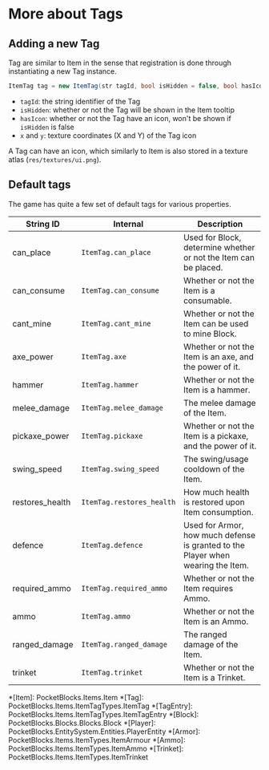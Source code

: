 # More about Tags

## Adding a new Tag

Tag are similar to Item in the sense that registration is done through instantiating a new Tag instance.

```csharp
ItemTag tag = new ItemTag(str tagId, bool isHidden = false, bool hasIcon = false, int x, int y);
```

* `tagId`: the string identifier of the Tag
* `isHidden`: whether or not the Tag will be shown in the Item tooltip
* `hasIcon`: whether or not the Tag have an icon, won't be shown if `isHidden` is false
* `x` and `y`: texture coordinates (X and Y) of the Tag icon

A Tag can have an icon, which similarly to Item is also stored in a texture atlas (`res/textures/ui.png`).

## Default tags

The game has quite a few set of default tags for various properties.

| String ID | Internal | Description |
| --------- | -------- | ----------- |
| can_place | `ItemTag.can_place` | Used for Block, determine whether or not the Item can be placed. |
| can_consume | `ItemTag.can_consume` | Whether or not the Item is a consumable. |
| cant_mine | `ItemTag.cant_mine` | Whether or not the Item can be used to mine Block. |
| axe_power | `ItemTag.axe` | Whether or not the Item is an axe, and the power of it. |
| hammer | `ItemTag.hammer` | Whether or not the Item is a hammer. |
| melee_damage | `ItemTag.melee_damage` | The melee damage of the Item. |
| pickaxe_power | `ItemTag.pickaxe` | Whether or not the Item is a pickaxe, and the power of it. |
| swing_speed | `ItemTag.swing_speed` | The swing/usage cooldown of the Item. |
| restores_health | `ItemTag.restores_health` | How much health is restored upon Item consumption. |
| defence | `ItemTag.defence` | Used for Armor, how much defense is granted to the Player when wearing the Item. |
| required_ammo | `ItemTag.required_ammo` | Whether or not the Item requires Ammo. |
| ammo | `ItemTag.ammo` | Whether or not the Item is an Ammo. |
| ranged_damage | `ItemTag.ranged_damage` | The ranged damage of the Item. |
| trinket | `ItemTag.trinket` | Whether or not the Item is a Trinket. |


*[Item]: PocketBlocks.Items.Item
*[Tag]: PocketBlocks.Items.ItemTagTypes.ItemTag
*[TagEntry]: PocketBlocks.Items.ItemTagTypes.ItemTagEntry
*[Block]: PocketBlocks.Blocks.Blocks.Block
*[Player]: PocketBlocks.EntitySystem.Entities.PlayerEntity
*[Armor]: PocketBlocks.Items.ItemTypes.ItemArmour
*[Ammo]: PocketBlocks.Items.ItemTypes.ItemAmmo
*[Trinket]: PocketBlocks.Items.ItemTypes.ItemTrinket
